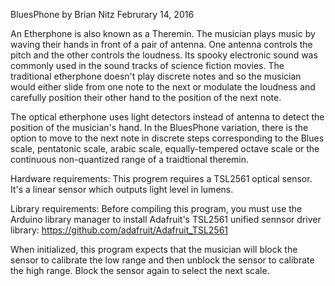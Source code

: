 BluesPhone by Brian Nitz
Februrary 14, 2016

An Etherphone is also known as a Theremin. The musician plays music by
waving their hands in front of a pair of antenna. One antenna controls
the pitch and the other controls the loudness. Its spooky electronic sound
was commonly used in the sound tracks of science fiction movies. The
traditional etherphone doesn't play discrete notes and so the musician
would either slide from one note to the next or modulate the loudness and
carefully position their other hand to the position of the next note.

The optical etherphone uses light detectors instead of antenna to detect
the position of the musician's hand. In the BluesPhone variation, there 
is the option to move to the next note in discrete steps corresponding
to the Blues scale, pentatonic scale, arabic scale, equally-tempered octave
scale or the continuous non-quantized range of a traidtional theremin.

Hardware requirements:
This progrem requires a TSL2561 optical sensor. It's a linear sensor which
outputs light level in lumens. 

Library requirements:
Before compiling this program, you must use the Arduino library manager to install
Adafruit's TSL2561 unified sennsor driver library:
https://github.com/adafruit/Adafruit_TSL2561

When initialized, this program expects that the musician will block the sensor
to calibrate the low range and then unblock the sensor to calibrate the high 
range. Block the sensor again to select the next scale.



